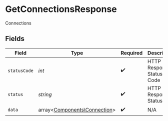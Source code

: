 # GetConnectionsResponse

Connections


## Fields

| Field                                                                 | Type                                                                  | Required                                                              | Description                                                           | Example                                                               |
| --------------------------------------------------------------------- | --------------------------------------------------------------------- | --------------------------------------------------------------------- | --------------------------------------------------------------------- | --------------------------------------------------------------------- |
| `statusCode`                                                          | *int*                                                                 | :heavy_check_mark:                                                    | HTTP Response Status Code                                             | 200                                                                   |
| `status`                                                              | *string*                                                              | :heavy_check_mark:                                                    | HTTP Response Status                                                  | OK                                                                    |
| `data`                                                                | array<[Components\Connection](../../Models/Components/Connection.md)> | :heavy_check_mark:                                                    | N/A                                                                   |                                                                       |